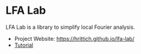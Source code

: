 <!---
This file is the Github readme.

Please see README.txt
-->

# LFA Lab

LFA Lab is a library to simplify local Fourier analysis.

- Project Website: https://hrittich.github.io/lfa-lab/
- [Tutorial](https://hrittich.github.io/lfa-lab/tutorial.html)

